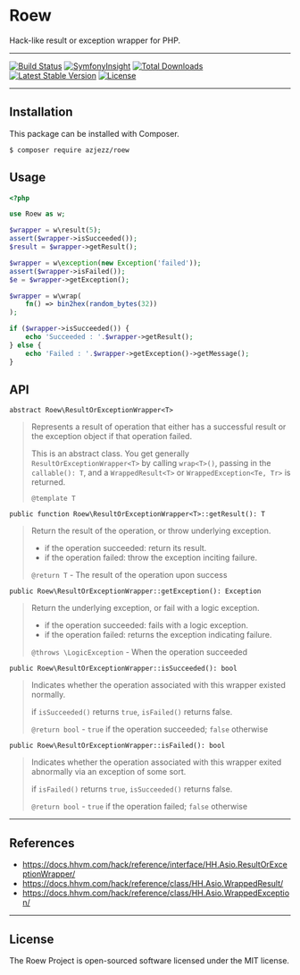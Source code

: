 # Roew

Hack-like result or exception wrapper for PHP.

---

[![Build Status](https://travis-ci.org/azjezz/roew.svg?branch=master)](https://travis-ci.org/azjezz/roew)
[![SymfonyInsight](https://insight.symfony.com/projects/32f4eae2-04a5-4657-b172-86cdac6c104c/mini.svg)](https://insight.symfony.com/projects/32f4eae2-04a5-4657-b172-86cdac6c104c)
[![Total Downloads](https://poser.pugx.org/azjezz/roew/d/total.svg)](https://packagist.org/packages/azjezz/sweet)
[![Latest Stable Version](https://poser.pugx.org/azjezz/roew/v/stable.svg)](https://github.com/azjezz/roew/releases)
[![License](https://poser.pugx.org/azjezz/roew/license.svg)](https://github.com/azjezz/roew/blob/master/LICENSE)

---

## Installation

This package can be installed with Composer.
```console
$ composer require azjezz/roew
```

## Usage

```php
<?php

use Roew as w;

$wrapper = w\result(5);
assert($wrapper->isSucceeded());
$result = $wrapper->getResult();

$wrapper = w\exception(new Exception('failed'));
assert($wrapper->isFailed());
$e = $wrapper->getException();

$wrapper = w\wrap(
    fn() => bin2hex(random_bytes(32))
);

if ($wrapper->isSucceeded()) {
    echo 'Succeeded : '.$wrapper->getResult();
} else {
    echo 'Failed : '.$wrapper->getException()->getMessage();
}
```

## API

`abstract Roew\ResultOrExceptionWrapper<T>`
> Represents a result of operation that either has a successful result or the exception object if that operation failed.
>
> This is an abstract class. You get generally `ResultOrExceptionWrapper<T>` by calling `wrap<T>()`, passing in the `callable(): T`,
> and a `WrappedResult<T>` or `WrappedException<Te, Tr>` is returned.
>
> `@template T`


`public function Roew\ResultOrExceptionWrapper<T>::getResult(): T`
> Return the result of the operation, or throw underlying exception.
>
> - if the operation succeeded: return its result.
> - if the operation failed: throw the exception inciting failure.
>
> `@return T` - The result of the operation upon success


`public Roew\ResultOrExceptionWrapper::getException(): Exception`
> Return the underlying exception, or fail with a logic exception.
>
> - if the operation succeeded: fails with a logic exception.
> - if the operation failed: returns the exception indicating failure.
>
> `@throws \LogicException` - When the operation succeeded


`public Roew\ResultOrExceptionWrapper::isSucceeded(): bool`
> Indicates whether the operation associated with this wrapper existed normally.
>
> if `isSucceeded()` returns `true`, `isFailed()` returns false.
>
> `@return bool` - `true` if the operation succeeded; `false` otherwise


`public Roew\ResultOrExceptionWrapper::isFailed(): bool`
> Indicates whether the operation associated with this wrapper exited abnormally via an exception of some sort.
>
> if `isFailed()` returns `true`, `isSucceeded()` returns false.
>
> `@return bool` - `true` if the operation failed; `false` otherwise

---

## References
- https://docs.hhvm.com/hack/reference/interface/HH.Asio.ResultOrExceptionWrapper/
- https://docs.hhvm.com/hack/reference/class/HH.Asio.WrappedResult/
- https://docs.hhvm.com/hack/reference/class/HH.Asio.WrappedException/

---

## License

The Roew Project is open-sourced software licensed under the MIT license.